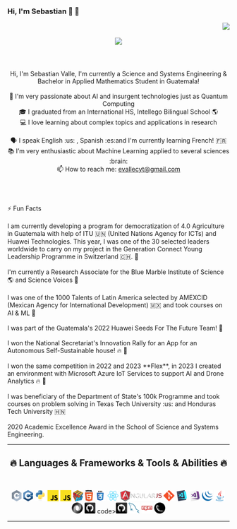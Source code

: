 

### Hi, I'm Sebastian 👋 🧮

<img align="right" src="https://visitor-badge.laobi.icu/badge?page_id=zumrudu-anka.zumrudu-anka">

<h1 align="center">
  <a href="https://git.io/typing-svg">
    <img src="https://readme-typing-svg.herokuapp.com/?lines=Hi+there!+👋;+Sebastian+here!....;Nice+to+meet+you!&center=true&size=30">
  </a>
</h1>


<br>
<p align="center">
  Hi, I'm Sebastian Valle, I'm currently a Science and Systems Engineering & Bachelor in Applied Mathematics Student in Guatemala!  
  <br>
  <br>
  🔬 I'm very passionate about AI and insurgent technologies just as Quantum Computing
  <br>
  🎓 I graduated from an International HS, Intellego Bilingual School 🌎
  <br>
  💻 I love learning about complex topics and applications in research
  <br>
  <br>
  🗣️ I speak English :us: , Spanish :es:and I'm currently learning French! 🇫🇷
  <br>
  📚 I’m very enthusiastic about Machine Learning applied to several sciences :brain:
  <br>
  📫 How to reach me: <a href="mailto: evallecyt@gmail.com">evallecyt@gmail.com</a>
  <br>
  <br>
  
  <br>
</p>
<p align="left">
<br>
⚡ Fun Facts
</br>
<br>
I am currently developing a program for democratization of 4.0 Agriculture in Guatemala with help of ITU 🇺🇳 (United Nations Agency for ICTs) and Huawei Technologies. 
This year, I was one of the 30 selected leaders worldwide to carry on my project in the Generation Connect Young Leadership Programme in Switzerland 🇨🇭. 🌳
</br>
<br>
I'm currently a Research Associate for the Blue Marble Institute of Science 🌎 and Science Voices 🐝  
</br>
<br>
I was one of the 1000 Talents of Latin America selected by AMEXCID (Mexican Agency for International Development)  🇲🇽 and took courses on AI & ML 🧠 
</br>
<br>
I was part of the Guatemala's 2022 Huawei Seeds For The Future Team! 🌱
</br>
<br>
I won the National Secretariat's Innovation Rally for an App for an Autonomous Self-Sustainable house! 🔥 🥇
</br>

<br>
I won the same competition in 2022 and 2023 **Flex**, in 2023 I created an environment with Microsoft Azure IoT Services to support AI and Drone Analytics 🔥 🥇
</br>
<br>
 I was beneficiary of the Department of State's 100k Programme and took courses on problem solving in Texas Tech University :us: and Honduras Tech University 🇭🇳 
</br>
<br>
2020 Academic Excellence Award in the School of Science and Systems Engineering.
</br>

</p>
<hr>
<h2 align="center">🔥 Languages & Frameworks & Tools & Abilities 🔥</h2>
<br>
<p align="center">
  <code><img title="C" height="25" src="images/c.svg"></code>
  <code><img title="C++" height="25" src="images/cpp.svg"></code>
  <code><img title="Python" height="25" src="images/python-original.svg"></code>
  <code><img title="Javascript" height="25" src="images/javascript.svg"></code>
  <code><img title="Typescript" height="25" src="images/javascript.svg"></code>
  <code><img title="Problem Solving" height="25" src="images/problemSolving.png"></code>
  <code><img title="HTML5" height="25" src="images/html5.svg"></code>
  <code><img title="CSS" height="25" src="images/css.svg"></code>
  <code><img title="React" height="25" src="images/react-original.svg"></code>
  <code><img title="AngularJS" height="25" src="images/angularjs.png"></code>
  <code><img title="Git" height="25" src="images/git-original.svg"></code>
  <code><img title="Visual Studio Code" height="25" src="images/vscode.png"></code>
  <code><img title="Microsoft Visual Studio" height="25" src="images/visualstudio.png"></code>
  <code><img title="JQuery" height="25" src="images/jquery-original.svg"></code>
  <code><img title="Java" height="25" src="images/java-original.svg"></code>
  <code><img title="JSON" height="25" src="images/json.svg"></code>
  <code><img title="GitHub" height="25" src="images/github.svg"></code>
  code><img title="GitLab" height="25" src="images/github.svg"></code>
  <code><img title="MySQL" height="25" src="images/mysql.svg"></code>
  <code><img title="npm" height="25" src="images/npm.svg"></code>
  <code><img title="Flask" height="25" src="images/flask.png"></code>
</p>
<hr>
